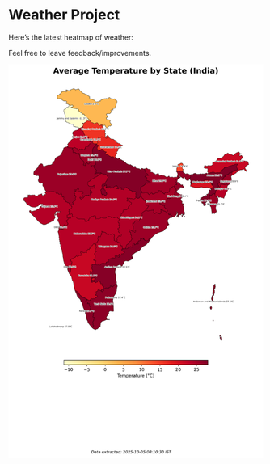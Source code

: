 # Weather Project

Here’s the latest heatmap of weather:

Feel free to leave feedback/improvements.

![India Heatmap](docs/assets/india_heatmap.png?v=E1DAA1)
